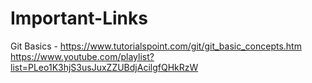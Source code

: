 # Important-Links

Git Basics -  https://www.tutorialspoint.com/git/git_basic_concepts.htm
              https://www.youtube.com/playlist?list=PLeo1K3hjS3usJuxZZUBdjAcilgfQHkRzW
